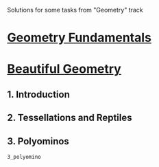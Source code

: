Solutions for some tasks from "Geometry" track

# [Geometry Fundamentals](https://brilliant.org/courses/geometry-fundamentals/)

# [Beautiful Geometry](https://brilliant.org/courses/beautiful-geometric-explorations/)
## 1. Introduction
## 2. Tessellations and Reptiles
## 3. Polyominos
`3_polyomino`
